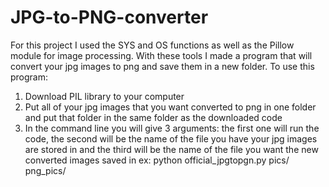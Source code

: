 # JPG-to-PNG-converter
For this project I used the SYS and OS functions as well as the Pillow module for image processing. With these tools I made a program that will convert your jpg images to png and save them in a new folder. 
To use this program:
1)	Download PIL library to your computer
2)	Put all of your jpg images that you want converted to png in one folder and put that folder in the same folder as the downloaded code
3)	In the command line you will give 3 arguments: the first one will run the code, the second will be the name of the file you have your jpg images are stored in and the third will be the name of the file you want the new converted images saved in ex: python official_jpgtopgn.py pics/ png_pics/

